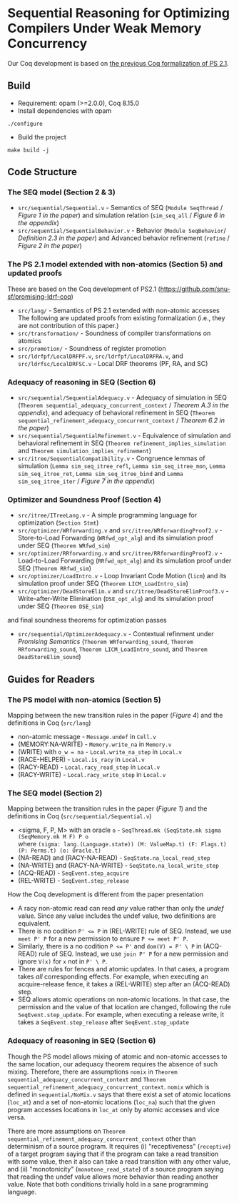 # Sequential Reasoning for Optimizing Compilers Under Weak Memory Concurrency

Our Coq development is based on [the previous Coq formalization of PS 2.1](https://github.com/snu-sf/promising-ldrf-coq).

## Build
- Requirement: opam (>=2.0.0), Coq 8.15.0
- Install dependencies with opam
```
./configure
```
- Build the project
```
make build -j
```

## Code Structure

### The SEQ model (Section 2 & 3)
- `src/sequential/Sequential.v` - Semantics of SEQ (`Module SeqThread` / *Figure 1 in the paper*) and simulation relation (`sim_seq_all` / *Figure 6 in the appendix*)
- `src/sequential/SequentialBehavior.v` - Behavior (`Module SeqBehavior`/ *Definition 2.3 in the paper*) and Advanced behavior refinement (`refine` / *Figure 2 in the paper*)

### The PS 2.1 model extended with non-atomics (Section 5) and updated proofs
These are based on the Coq development of PS2.1 (https://github.com/snu-sf/promising-ldrf-coq)
- `src/lang/` - Semantics of PS 2.1 extended with non-atomic accesses
The following are updated proofs from existing formalization (i.e., they are not contribution of this paper.)
- `src/transformation/` - Soundness of compiler transformations on atomics
- `src/promotion/` - Soundness of register promotion
- `src/ldrfpf/LocalDRFPF.v`, `src/ldrfpf/LocalDRFRA.v`, and `src/ldrfsc/LocalDRFSC.v` - Local DRF theorems (PF, RA, and SC)

### Adequacy of reasoning in SEQ (Section 6)
- `src/sequential/SequentialAdequacy.v` - Adequacy of simulation in SEQ (`Theorem sequential_adequacy_concurrent_context` / *Theorem A.3 in the appendix*), and adequacy of behavioral refinement in SEQ (`Theorem sequential_refinement_adequacy_concurrent_context` / *Theorem 6.2 in the paper*)
- `src/sequential/SequentialRefinement.v` - Equivalence of simulation and behavioral refinement in SEQ (`Theorem refinement_implies_simulation` and `Theorem simulation_implies_refinement`)
- `src/itree/SequentialCompatibility.v` - Congruence lemmas of simulation (`Lemma sim_seq_itree_refl`, `Lemma sim_seq_itree_mon`, `Lemma sim_seq_itree_ret`, `Lemma sim_seq_itree_bind` and `Lemma sim_seq_itree_iter` / *Figure 7 in the appendix*)

### Optimizer and Soundness Proof (Section 4)
- `src/itree/ITreeLang.v` - A simple programming language for optimization (`Section Stmt`)
- `src/optimizer/WRforwarding.v` and `src/itree/WRforwardingProof2.v` - Store-to-Load Forwarding (`WRfwd_opt_alg`) and its simulation proof under SEQ (`Theorem WRfwd_sim`)
- `src/optimizer/RRforwarding.v` and `src/itree/RRforwardingProof2.v` - Load-to-Load Forwarding (`RRfwd_opt_alg`) and its simulation proof under SEQ (`Theorem RRfwd_sim`)
- `src/optimizer/LoadIntro.v` - Loop Invariant Code Motion (`licm`) and its simulation proof under SEQ (`Theorem LICM_LoadIntro_sim`)
- `src/optimizer/DeadStoreElim.v` and `src/itree/DeadStoreElimProof3.v` - Write-after-Write Elimination (`DSE_opt_alg`) and its simulation proof under SEQ (`Theorem DSE_sim`)  

and final soundness theorems for optimization passes
- `src/sequential/OptimizerAdequacy.v` - Contextual refinment under *Promising Semantics* (`Theorem WRforwarding_sound`, `Theorem RRforwarding_sound`, `Theorem LICM_LoadIntro_sound`, and `Theorem DeadStoreElim_sound`)


## Guides for Readers

### The PS model with non-atomics (Section 5)
Mapping between the new transition rules in the paper (*Figure 4*) and the definitions in Coq (`src/lang`)
- non-atomic message - `Message.undef` in `Cell.v`
- (MEMORY:NA-WRITE) - `Memory.write_na` in `Memory.v`
- (WRITE) with `o_w = na` - `Local.write_na_step` in `Local.v`
- (RACE-HELPER) - `Local.is_racy` in `Local.v`
- (RACY-READ) - `Local.racy_read_step` in `Local.v`
- (RACY-WRITE) - `Local.racy_write_step` in `Local.v`

### The SEQ model (Section 2)
Mapping between the transition rules in the paper (*Figure 1*) and the definitions in Coq (`src/sequential/Sequential.v`)
- <sigma, F, P, M> with an oracle `o` - `SeqThread.mk (SeqState.mk sigma (SeqMemory.mk M F) P o`  
where `(sigma: lang.(Language.state)) (M: ValueMap.t) (F: Flags.t) (P: Perms.t) (o: Oracle.t)`
- (NA-READ) and (RACY-NA-READ) - `SeqState.na_local_read_step`
- (NA-WRITE) and (RACY-NA-WRITE) - `SeqState.na_local_write_step`
- (ACQ-READ) - `SeqEvent.step_acquire`
- (REL-WRITE) - `SeqEvent.step_release`

How the Coq development is different from the paper presentation
- A racy non-atomic read can read *any* value rather than only the *undef* value. Since any value includes the undef value, two definitions are equivalent.
- There is no codition `P' <= P` in (REL-WRITE) rule of SEQ. Instead, we use `meet P' P` for a new permission to ensure `P <= meet P' P`.
- Similarly, there is a no codition `P <= P'` and `dom(V) = P' \ P` in (ACQ-READ) rule of SEQ. Instead, we use `join P' P` for a new permission and ignore `V(x)` for `x` not in `P' \ P`.
- There are rules for fences and atomic updates. In that cases, a program takes *all* corresponding effects. For example, when executing an acquire-release fence, it takes a (REL-WRITE) step after an (ACQ-READ) step.
- SEQ allows atomic operations on non-atomic locations. In that case, the permission and the value of that location are changed, following the rule `SeqEvent.step_update`. For example, when executing a release write, it takes a `SeqEvent.step_release` after `SeqEvent.step_update`

### Adequacy of reasoning in SEQ (Section 6)
Though the PS model allows mixing of atomic and non-atomic accesses to the same location, our adequacy theorem requires the absence of such mixing.
Therefore, there are assumptions `nomix` in `Theorem sequential_adequacy_concurrent_context` and `Theorem sequential_refinement_adequacy_concurrent_context`. `nomix` which is defined in `sequential/NoMix.v` says that there exist a set of atomic locations (`loc_at`) and a set of non-atomic locations (`loc_na`) such that the given program accesses locations in `loc_at` only by atomic accesses and vice versa.

There are more assumptions on `Theorem sequential_refinement_adequacy_concurrent_context` other than determinism of a source program. It requires (i) "receptiveness" (`receptive`) of a target program saying that if the program can take a read transition with some value, then it also can take a read transition with any other value, and (ii) "monotonicity" (`monotone_read_state`) of a source program saying that reading the undef value allows more behavior than reading another value. Note that both conditions trivially hold in a sane programming language.
